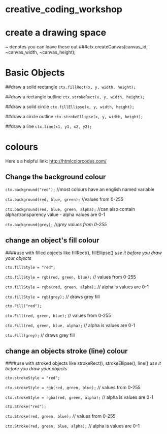 # creative_coding_workshop

# create a drawing space
~ denotes you can leave these out
###ctx.createCanvas(canvas_id, ~canvas_width, ~canvas_height);


# Basic Objects

##draw a solid rectangle
`ctx.fillRect(x, y, width, height);`

##draw a rectangle outline
`ctx.strokeRect(x, y, width, height);`

##draw a solid circle
`ctx.fillEllipse(x, y, width, height);`

##draw a circle outline
`ctx.strokeEllipse(x, y, width, height);`

##draw a line
`ctx.line(x1, y1, x2, y2);`



# colours
Here's a helpful link: http://htmlcolorcodes.com/

## Change the background colour

`ctx.background("red");` //most colours have an english named variable

`ctx.background(red, blue, green);` //values from 0-255

`ctx.background(red, blue, green, alpha);` //can also contain alpha/transparency value - alpha values are 0-1

`ctx.background(grey);` //*grey values from 0-255*


## change an object's fill colour
####use with filled objects like fillRect(), fillEllipse()
*use it before you draw your objects*

`ctx.fillStyle = "red";`

`ctx.fillStyle = rgb(red, green, blue);` // values from 0-255

`ctx.fillStyle = rgba(red, green, alpha);` // alpha is values are 0-1

`ctx.fillStyle = rgb(grey);` // draws grey fill


`ctx.Fill("red");`

`ctx.Fill(red, green, blue);` // values from 0-255

`ctx.Fill(red, green, blue, alpha);` // alpha is values are 0-1

`ctx.Fill(grey);` // draws grey fill



## change an objects stroke (line) colour
####use with stroked objects like strokeRect(), strokeEllipse(), line()
*use it before you draw your objects*

`ctx.strokeStyle = "red";`

`ctx.strokeStyle = rgb(red, green, blue);` // values from 0-255

`ctx.strokeStyle = rgba(red, green, alpha);` // alpha is values are 0-1


`ctx.Stroke("red");`

`ctx.Stroke(red, green, blue);` // values from 0-255

`ctx.Stroke(red, green, blue, alpha);` // alpha is values are 0-1
